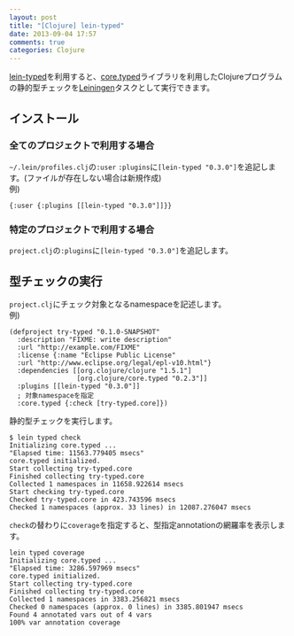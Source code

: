 ```yaml
---
layout: post
title: "[Clojure] lein-typed"
date: 2013-09-04 17:57
comments: true
categories: Clojure
---
```

[lein-typed](https://github.com/frenchy64/lein-typed)を利用すると、[core.typed](https://github.com/clojure/core.typed)ライブラリを利用したClojureプログラムの静的型チェックを[Leiningen](https://github.com/technomancy/leiningen)タスクとして実行できます。

## インストール
### 全てのプロジェクトで利用する場合
`~/.lein/profiles.clj`の`:user` `:plugins`に`[lein-typed "0.3.0"]`を追記します。(ファイルが存在しない場合は新規作成)  
例)
```
{:user {:plugins [[lein-typed "0.3.0"]]}}
```
### 特定のプロジェクトで利用する場合
`project.clj`の`:plugins`に`[lein-typed "0.3.0"]`を追記します。

## 型チェックの実行
`project.clj`にチェック対象となるnamespaceを記述します。  
例)
```
(defproject try-typed "0.1.0-SNAPSHOT"
  :description "FIXME: write description"
  :url "http://example.com/FIXME"
  :license {:name "Eclipse Public License"
  :url "http://www.eclipse.org/legal/epl-v10.html"}
  :dependencies [[org.clojure/clojure "1.5.1"]
                 [org.clojure/core.typed "0.2.3"]]
  :plugins [[lein-typed "0.3.0"]] 
  ; 対象namespaceを指定
  :core.typed {:check [try-typed.core]})
```
静的型チェックを実行します。
```
$ lein typed check
Initializing core.typed ...
"Elapsed time: 11563.779405 msecs"
core.typed initialized.
Start collecting try-typed.core
Finished collecting try-typed.core
Collected 1 namespaces in 11658.922614 msecs
Start checking try-typed.core
Checked try-typed.core in 423.743596 msecs
Checked 1 namespaces (approx. 33 lines) in 12087.276047 msecs
```
`check`の替わりに`coverage`を指定すると、型指定annotationの網羅率を表示します。
```
lein typed coverage
Initializing core.typed ...
"Elapsed time: 3286.597969 msecs"
core.typed initialized.
Start collecting try-typed.core
Finished collecting try-typed.core
Collected 1 namespaces in 3383.256821 msecs
Checked 0 namespaces (approx. 0 lines) in 3385.801947 msecs
Found 4 annotated vars out of 4 vars
100% var annotation coverage
```
